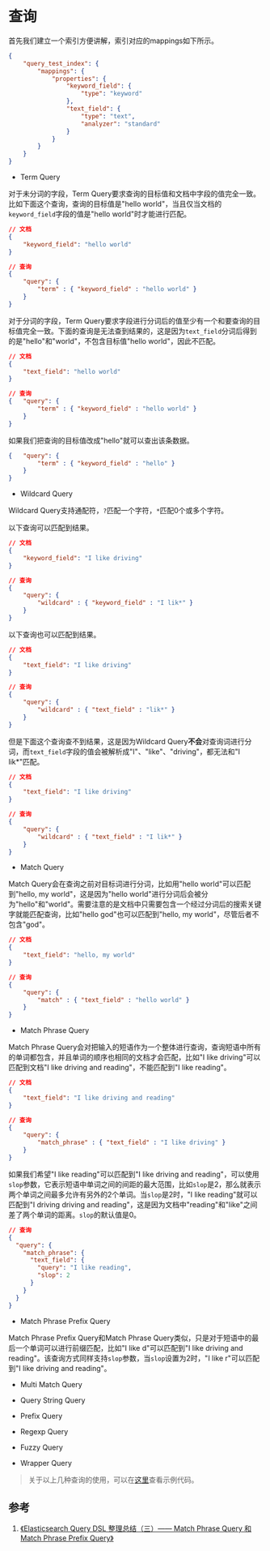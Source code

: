 # 查询

首先我们建立一个索引方便讲解，索引对应的mappings如下所示。

```json
{
    "query_test_index": {
        "mappings": {
            "properties": {
                "keyword_field": {
                    "type": "keyword"
                },
                "text_field": {
                    "type": "text",
                    "analyzer": "standard"
                }
            }
        }
    }
}
```

- Term Query

对于未分词的字段，Term Query要求查询的目标值和文档中字段的值完全一致。比如下面这个查询，查询的目标值是"hello world"，当且仅当文档的`keyword_field`字段的值是"hello world"时才能进行匹配。

```json
// 文档
{
    "keyword_field": "hello world"
}

// 查询
{
    "query": {
        "term" : { "keyword_field" : "hello world" }
    }
}
```

对于分词的字段，Term Query要求字段进行分词后的值至少有一个和要查询的目标值完全一致。下面的查询是无法查到结果的，这是因为`text_field`分词后得到的是"hello"和"world"，不包含目标值"hello world"，因此不匹配。

```json
// 文档
{
    "text_field": "hello world"
}

// 查询
{   "query": {
        "term" : { "keyword_field" : "hello world" }
    }
}
```

如果我们把查询的目标值改成"hello"就可以查出该条数据。

```json
{   "query": {
        "term" : { "keyword_field" : "hello" }
    }
}
```

- Wildcard Query

Wildcard Query支持通配符，`?`匹配一个字符，`*`匹配0个或多个字符。

以下查询可以匹配到结果。

```json
// 文档
{
    "keyword_field": "I like driving"
}

// 查询
{
    "query": {
        "wildcard" : { "keyword_field" : "I lik*" }
    }
}
```

以下查询也可以匹配到结果。

```json
// 文档
{
    "text_field": "I like driving"
}

// 查询
{
    "query": {
        "wildcard" : { "text_field" : "lik*" }
    }
}
```

但是下面这个查询查不到结果，这是因为Wildcard Query**不会**对查询词进行分词，而`text_field`字段的值会被解析成"I"、"like"、"driving"，都无法和"I lik*"匹配。

```json
// 文档
{
    "text_field": "I like driving"
}

// 查询
{
    "query": {
        "wildcard" : { "text_field" : "I lik*" }
    }
}
```

- Match Query

Match Query会在查询之前对目标词进行分词，比如用"hello world"可以匹配到"hello, my world"，这是因为"hello world"进行分词后会被分为"hello"和"world"。需要注意的是文档中只需要包含一个经过分词后的搜索关键字就能匹配查询，比如"hello god"也可以匹配到"hello, my world"，尽管后者不包含"god"。

```json
// 文档
{
    "text_field": "hello, my world"
}

// 查询
{
    "query": {
        "match" : { "text_field" : "hello world" }
    }
}
```

- Match Phrase Query

Match Phrase Query会对把输入的短语作为一个整体进行查询，查询短语中所有的单词都包含，并且单词的顺序也相同的文档才会匹配，比如"I like driving"可以匹配到文档"I like driving and reading"，不能匹配到"I like reading"。

```json
// 文档
{
    "text_field": "I like driving and reading"
}

// 查询
{
    "query": {
        "match_phrase" : { "text_field" : "I like driving" }
    }
}
```

如果我们希望"I like reading"可以匹配到"I like driving and reading"，可以使用`slop`参数，它表示短语中单词之间的间距的最大范围，比如`slop`是2，那么就表示两个单词之间最多允许有另外的2个单词。当`slop`是2时，"I like reading"就可以匹配到"I driving driving and reading"，这是因为文档中"reading"和"like"之间差了两个单词的距离。`slop`的默认值是0。

```json
// 查询
{
  "query": {
    "match_phrase": {
      "text_field": {
        "query": "I like reading",
        "slop": 2
      }
    }
  }
}
```

- Match Phrase Prefix Query

Match Phrase Prefix Query和Match Phrase Query类似，只是对于短语中的最后一个单词可以进行前缀匹配，比如"I like d"可以匹配到"I like driving and reading"。该查询方式同样支持`slop`参数，当`slop`设置为2时，"I like r"可以匹配到"I like driving and reading"。

- Multi Match Query



- Query String Query

- Prefix Query

- Regexp Query

- Fuzzy Query

- Wrapper Query

> 关于以上几种查询的使用，可以在[这里](https://github.com/pojozhang/playground/blob/master/solutions/java/src/test/java/playground/elasticsearch/QueryTest.java)查看示例代码。

## 参考

1. [《Elasticsearch Query DSL 整理总结（三）—— Match Phrase Query 和 Match Phrase Prefix Query》](https://www.cnblogs.com/reycg-blog/p/10012238.html)
